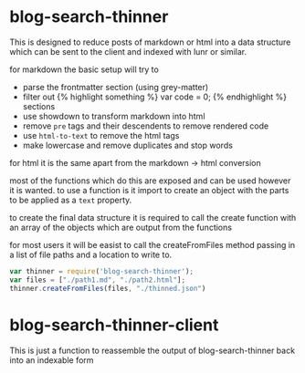 # blog-search-thinner

This is designed to reduce posts of markdown or html into a data structure which can be sent to the client and indexed with lunr or similar.

for markdown the basic setup will try to

- parse the frontmatter section (using grey-matter)
- filter out {% highlight something %} var code = 0; {% endhighlight %} sections
- use showdown to transform markdown into html
- remove `pre` tags and their descendents to remove rendered code
- use `html-to-text` to remove the html tags
- make lowercase and remove duplicates and stop words

for html it is the same apart from the markdown -> html conversion

most of the functions which do this are exposed and can be used however it is wanted. to use a function is it import to create an object with the parts to be applied as a `text` property.

to create the final data structure it is required to call the create function with an array of the objects which are output from the functions

for most users it will be easist to call the createFromFiles method passing in a list of file paths and a location to write to.


~~~javascript
var thinner = require('blog-search-thinner');
var files = ["./path1.md", "./path2.html"];
thinner.createFromFiles(files, "./thinned.json")
~~~




# blog-search-thinner-client

This is just a function to reassemble the output of blog-search-thinner back into an indexable form
